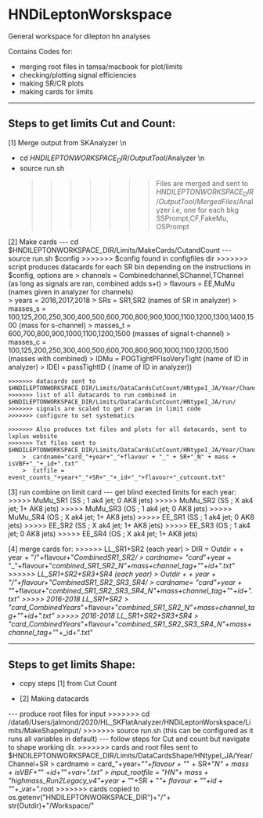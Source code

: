 # HNDiLeptonWorskspace
General workspace for dilepton hn analyses

Contains Codes for:

- merging root files in tamsa/macbook for plot/limits
- checking/plotting signal efficiencies 
- making SR/CR plots
- making cards for limits

----------------------------------------------------
 Steps to get limits Cut and Count:
----------------------------------------------------

[1] Merge output from SKAnalyzer \n
- cd $HNDILEPTONWORKSPACE_DIR/OutputTool/$Analyzer \n
- source run.sh
    >>>>>>> Files are merged and sent to $HNDILEPTONWORKSPACE_DIR/OutputTool/MergedFiles/$Analyzer
    >>>>>>> i.e, one for each bkg SSPrompt,CF,FakeMu, OSPrompt

[2] Make cards
--- cd $HNDILEPTONWORKSPACE_DIR/Limits/MakeCards/CutandCount
--- source run.sh $config 
    >>>>>>> $config found in configfiles dir
    >>>>>>> script produces datacards for each SR bin depending on the instructions in $config, options are
    	        >  channels = Combinedchannel,SChannel,TChannel  (as long as signals are ran, combined adds s+t)
		>  flavours = EE,MuMu   (names given in analyzer for channels)    
		>  years    = 2016,2017,2018 
		>  SRs      = SR1,SR2  (names of SR in analyzer)
		>  masses_s = 100,125,200,250,300,400,500,600,700,800,900,1000,1100,1200,1300,1400,1500 (mass for s-channel)
		>  masses_t = 600,700,800,900,1000,1100,1200,1500  (masses of signal t-channel)
		>  masses_c = 100,125,200,250,300,400,500,600,700,800,900,1000,1100,1200,1500 (masses with combined)
		>  IDMu     = POGTightPFIsoVeryTight  (name of ID in analyzer)
		>  IDEl     = passTightID  ( (name of ID in analyzer))

    >>>>>>> datacards sent to  $HNDILEPTONWORKSPACE_DIR/Limits/DataCardsCutCount/HNtypeI_JA/Year/Channel+SR
    >>>>>>> list of all datacards to run combined in $HNDILEPTONWORKSPACE_DIR/Limits/DataCardsCutCount/HNtypeI_JA/run/
    >>>>>>> signals are scaled to get r param in limit code
    >>>>>>> configure to set systematics
    
    >>>>>>> Also produces txt files and plots for all datacards, sent to lxplus website
    >>>>>>> Txt files sent to $HNDILEPTONWORKSPACE_DIR/Limits/DataCardsCutCount/HNtypeI_JA/Year/Channel+SR
		>  cardname="card_"+year+"_"+flavour + "_" + SR+"_N" + mass + isVBF+"_"+_id+".txt"
		>  txtfile = event_counts_"+year+"_"+SR+"_"+_id+"_"+flavour+"_cutcount.txt"

[3] run combine  on limit card
--- get blind exected limits for each year:
    >>>>> MuMu_SR1 (SS ; 1 ak4 jet; 0 AK8 jets)
    >>>>> MuMu_SR2 (SS ; X ak4 jet; 1+ AK8 jets)
    >>>>> MuMu_SR3 (OS ; 1 ak4 jet; 0 AK8 jets)
    >>>>> MuMu_SR4 (OS ; X ak4 jet; 1+ AK8 jets)
    >>>>> EE_SR1 (SS ; 1 ak4 jet; 0 AK8 jets)
    >>>>> EE_SR2 (SS ; X ak4 jet; 1+ AK8 jets)
    >>>>> EE_SR3 (OS ; 1 ak4 jet; 0 AK8 jets)
    >>>>> EE_SR4 (OS ; X ak4 jet; 1+ AK8 jets)

[4] merge cards for:
    >>>>>>  LL_SR1+SR2     (each year)
    	    > DIR =  Outdir +  + year + "/"+flavour+"_CombinedSR1_SR2/
	    > cardname= "card_"+year + "_"+flavour+"_combined_SR1_SR2_N"+mass+channel_tag+"_"+_id+".txt"
    >>>>>>  LL_SR1+SR2+SR3+SR4  (each year)
    	    > Outdir +  + year + "/"+flavour+"_CombinedSR1_SR2_SR3_SR4/
	    > cardname= "card_"+year + "_"+flavour+"_combined_SR1_SR2_SR3_SR4_N"+mass+channel_tag+"_"+_id+".txt"
    >>>>>   2016-2018 LL_SR1+SR2
    	    > "card_CombinedYears_"+flavour+"_combined_SR1_SR2_N"+mass+channel_tag+"_"+_id+".txt"
    >>>>>   2016-2018 LL_SR1+SR2+SR3+SR4
    	    > "card_CombinedYears_"+flavour+"_combined_SR1_SR2_SR3_SR4_N"+mass+channel_tag+"_"+_id+".txt"


----------------------------------------------------
 Steps to get limits Shape:
----------------------------------------------------
- copy steps [1] from Cut Count

- [2] Making datacards

--- produce root files for input
    >>>>>>> cd /data6/Users/jalmond/2020/HL_SKFlatAnalyzer/HNDiLeptonWorskspace/Limits/MakeShapeInput/
    >>>>>>> source run.sh  (this can be configured as it runs all variables in default)
--- follow steps for Cut and count but navigate to shape working dir.
    >>>>>>> cards and root files sent to $HNDILEPTONWORKSPACE_DIR/Limits/DataCardsShape/HNtypeI_JA/Year/Channel+SR
    	   	 > cardname = card_"+year+"_"+flavour + "_" + SR+"_N" + mass + isVBF+"_" +_id+"_"+_var+".txt"
		 > input_rootfile = "HN"+ mass + "_highmass_Run2Legacy_v4_"+year + "_"+SR + "_"+ flavour + "_"+_id + "_"+_var+".root
    >>>>>>> cards copied to os.getenv("HNDILEPTONWORKSPACE_DIR")+"/"+ str(Outdir)+"/Workspace/"

		 